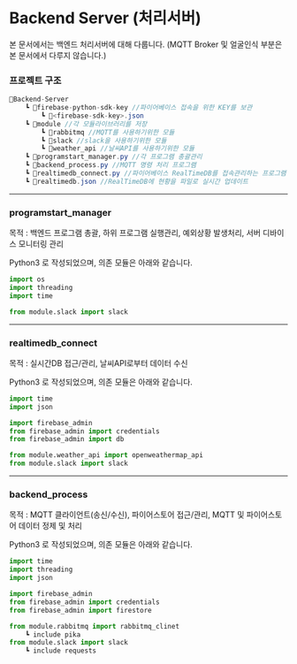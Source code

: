 # Backend Server (처리서버)

본 문서에서는 백엔드 처리서버에 대해 다룹니다. (MQTT Broker 및 얼굴인식 부분은 본 문서에서 다루지 않습니다.)



### 프로젝트 구조

```c#
📂Backend-Server
	┗ 📁firebase-python-sdk-key //파이어베이스 접속을 위한 KEY를 보관
		┗ 📃<firebase-sdk-key>.json
	┗ 📁module //각 모듈라이브러리를 저장
        ┗ 📁rabbitmq //MQTT를 사용하기위한 모듈
        ┗ 📁slack //slack을 사용하기위한 모듈
        ┗ 📁weather_api //날씨API를 사용하기위한 모듈
	┗ 📃programstart_manager.py //각 프로그램 총괄관리
	┗ 📃backend_process.py //MQTT 명령 처리 프로그램
	┗ 📃realtimedb_connect.py //파이어베이스 RealTimeDB를 접속관리하는 프로그램
	┗ 📃realtimedb.json //RealTimeDB에 현황을 파일로 실시간 업데이트
```



___



### programstart_manager

목적 : 백엔드 프로그램 총괄, 하위 프로그램 실행관리, 예외상황 발생처리, 서버 디바이스 모니터링 관리

Python3 로 작성되었으며, 의존 모듈은 아래와 같습니다.

```python
import os
import threading
import time

from module.slack import slack
```



---



### realtimedb_connect

목적 : 실시간DB 접근/관리, 날씨API로부터 데이터 수신

Python3 로 작성되었으며, 의존 모듈은 아래와 같습니다.

```python
import time
import json

import firebase_admin
from firebase_admin import credentials
from firebase_admin import db

from module.weather_api import openweathermap_api
from module.slack import slack
```



---



### backend_process

목적 : MQTT 클라이언트(송신/수신), 파이어스토어 접근/관리, MQTT 및 파이어스토어 데이터 정제 및 처리

Python3 로 작성되었으며, 의존 모듈은 아래와 같습니다.

```python
import time
import threading
import json

import firebase_admin
from firebase_admin import credentials
from firebase_admin import firestore

from module.rabbitmq import rabbitmq_clinet
	┗ include pika
from module.slack import slack
   	┗ include requests
```

